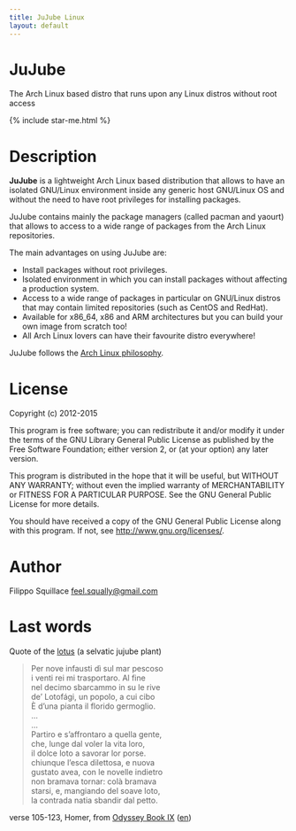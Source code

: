 ```yaml
---
title: JuJube Linux
layout: default
---
```


JuJube
======
The Arch Linux based distro that runs upon any Linux distros without root access

{% include star-me.html %}

Description
===========
**JuJube** is a lightweight Arch Linux based distribution that allows to have
an isolated GNU/Linux environment inside any generic host GNU/Linux OS
and without the need to have root privileges for installing packages.

JuJube contains mainly the package managers (called pacman and yaourt) that allows to access
to a wide range of packages from the Arch Linux repositories.

The main advantages on using JuJube are:

- Install packages without root privileges.
- Isolated environment in which you can install packages without affecting a production system.
- Access to a wide range of packages in particular on GNU/Linux distros that may contain limited repositories (such as CentOS and RedHat).
- Available for x86\_64, x86 and ARM architectures but you can build your own image from scratch too!
- All Arch Linux lovers can have their favourite distro everywhere!

JuJube follows the [Arch Linux philosophy](https://wiki.archlinux.org/index.php/The_Arch_Way).

License
=======
Copyright (c) 2012-2015

This program is free software; you can redistribute it and/or modify it
under the terms of the GNU Library General Public License as published
by the Free Software Foundation; either version 2, or (at your option)
any later version.

This program is distributed in the hope that it will be useful,
but WITHOUT ANY WARRANTY; without even the implied warranty of
MERCHANTABILITY or FITNESS FOR A PARTICULAR PURPOSE.  See the
GNU General Public License for more details.

You should have received a copy of the GNU General Public License
along with this program.  If not, see <http://www.gnu.org/licenses/>.

Author
======
Filippo Squillace <feel.squally@gmail.com>

Last words
==========
Quote of the [lotus](http://en.wikipedia.org/wiki/Ziziphus_lotus) (a selvatic jujube plant)

> Per nove infausti dì sul mar pescoso  
> i venti rei mi trasportaro. Al fine  
> nel decimo sbarcammo in su le rive  
> de’ Lotofági, un popolo, a cui cibo  
> È d’una pianta il florido germoglio.  
> ...  
> ...  
> Partiro e s’affrontaro a quella gente,  
> che, lunge dal voler la vita loro,  
> il dolce loto a savorar lor porse.  
> chiunque l’esca dilettosa, e nuova  
> gustato avea, con le novelle indietro  
> non bramava tornar: colà bramava  
> starsi, e, mangiando del soave loto,  
> la contrada natia sbandir dal petto.  

verse 105-123, Homer, from [Odyssey Book IX](http://it.wikisource.org/wiki/Odissea/Libro_IX)
([en](http://en.wikisource.org/wiki/The_Odyssey_(Butler)/Book_IX))

